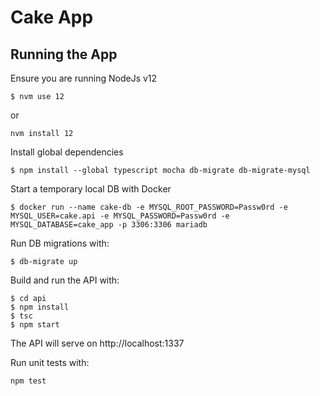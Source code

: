 Cake App
========

Running the App
---------------

Ensure you are running NodeJs v12

```
$ nvm use 12
```

or

```
nvm install 12
```

Install global dependencies

```
$ npm install --global typescript mocha db-migrate db-migrate-mysql
```

Start a temporary local DB with Docker

```
$ docker run --name cake-db -e MYSQL_ROOT_PASSWORD=Passw0rd -e MYSQL_USER=cake.api -e MYSQL_PASSWORD=Passw0rd -e MYSQL_DATABASE=cake_app -p 3306:3306 mariadb
```

Run DB migrations with:

```
$ db-migrate up
```

Build and run the API with:

```
$ cd api
$ npm install
$ tsc
$ npm start
```

The API will serve on http://localhost:1337

Run unit tests with:

```
npm test
```